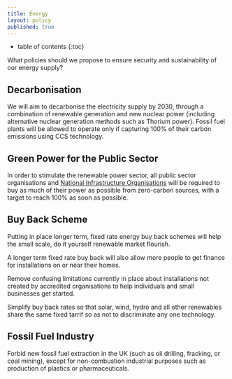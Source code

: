 ```yaml
---
title: Energy
layout: policy
published: true
---
```

* table of contents 
{:toc}

What policies should we propose to ensure security and sustainability of our energy supply?

## Decarbonisation

We will aim to decarbonise the electricity supply by 2030, through a combination of renewable generation and new nuclear 
power (including alternative nuclear generation methods such as Thorium power). Fossil fuel plants will be allowed to operate
only if capturing 100% of their carbon emissions using CCS technology.

## Green Power for the Public Sector

In order to stimulate the renewable power sector, all public sector organisations and [National Infrastructure Organisations](infrastructure.html) will be required to buy as much of their power as possible from zero-carbon sources, with a target to reach 100% as soon as possible.

## Buy Back Scheme

Putting in place longer term, fixed rate energy buy back schemes will help the small scale, do it yourself renewable market flourish. 

A longer term fixed rate buy back will also allow more people to get finance for installations on or near their homes.

Remove confusing limitations currently in place about installations not created by accredited organisations to help individuals and small businesses get started.

Simplify buy back rates so that solar, wind, hydro and all other renewables share the same fixed tarrif so as not to discriminate any one technology.

## Fossil Fuel Industry

Forbid new fossil fuel extraction in the UK (such as oil drilling, fracking, or coal mining), except for non-combustion industrial purposes such as production of plastics or pharmaceuticals.